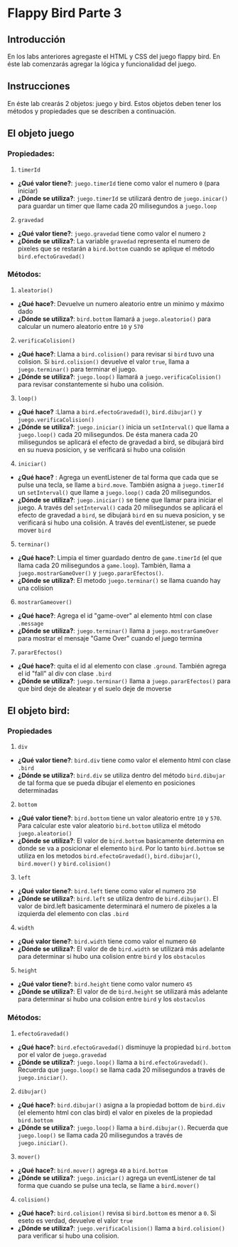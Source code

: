 # Flappy Bird Parte 3

## Introducción

En los labs anteriores agregaste el HTML y CSS del juego flappy bird. En éste lab comenzarás agregar la lógica y funcionalidad del juego. 

## Instrucciones
En éste lab crearás 2 objetos: juego y bird. Estos objetos deben tener los métodos y propiedades que se describen a continuación.

## El objeto juego

### Propiedades:
1. `timerId`
- **¿Qué valor tiene?**: `juego.timerId` tiene como valor el numero `0` (para iniciar)
- **¿Dónde se utiliza?**: `juego.timerId` se utilizará dentro de `juego.inicar()` para guardar un timer que llame cada 20 milisegundos a `juego.loop`

2. `gravedad`
- **¿Qué valor tiene?**: `juego.gravedad` tiene como valor el numero `2`
- **¿Dónde se utiliza?**: La variable `gravedad` representa el numero de pixeles que se restarán a `bird.bottom` cuando se aplique el método `bird.efectoGravedad()`


### Métodos:
1. `aleatorio()` 
- **¿Qué hace?**: Devuelve un numero aleatorio entre un minimo y máximo dado
- **¿Dónde se utiliza?**: `bird.bottom` llamará a `juego.aleatorio()` para calcular un numero aleatorio entre `10` y `570`


2. `verificaColision()`
- **¿Qué hace?**: Llama a `bird.colision()` para revisar si `bird` tuvo una colision. Si `bird.colision()` devuelve el valor `true`, llama a `juego.terminar()` para terminar el juego.
- **¿Dónde se utiliza?**:  `juego.loop()` llamará a `juego.verificaColision()` para revisar constantemente si hubo una colisión.  


3. `loop()`
- **¿Qué hace?** :Llama a `bird.efectoGravedad()`, `bird.dibujar()` y `juego.verificaColision()`
- **¿Dónde se utiliza?**: `juego.iniciar()` inicia un `setInterval()` que llama a `juego.loop()` cada 20 milisegundos. De ésta manera cada 20 milisegundos se aplicará el efecto de gravedad a bird, se dibujará bird en su nueva posicion, y se verificará si hubo una colisión


4. `iniciar()`
- **¿Qué hace?** : Agrega un eventListener de tal forma que cada que se pulse una tecla, se llame a `bird.move`. También asigna a `juego.timerId` un `setInterval()` que llame a `juego.loop()` cada 20 milisegundos. 
- **¿Dónde se utiliza?**: `juego.iniciar()` se tiene que llamar para iniciar el juego. A través del `setInterval()` cada 20 milisegundos se aplicará el efecto de gravedad a `bird`, se dibujará `bird` en su nueva posicion, y se verificará si hubo una colisión. A través del eventListener, se puede mover `bird`

5. `terminar()`
- **¿Qué hace?**: Limpia el timer guardado dentro de `game.timerId` (el que llama cada 20 milisegundos a `game.loop`). También, llama a `juego.mostrarGameOver()` y `juego.pararEfectos()`. 
- **¿Dónde se utiliza?**: El metodo `juego.terminar()` se llama cuando hay una colision


6.  `mostrarGameover()`
- **¿Qué hace?**:  Agrega el id "game-over" al elemento html con clase `.message`
- **¿Dónde se utiliza?**: `juego.terminar()` llama a `juego.mostrarGameOver` para mostrar el mensaje "Game Over" cuando el juego termina

7. `pararEfectos()`
- **¿Qué hace?**: quita el id al elemento con clase `.ground`. También agrega el id "fall" al div con clase `.bird`
- **¿Dónde se utiliza?**: `juego.terminar()` llama a `juego.pararEfectos()` para que bird deje de aleatear y el suelo deje de moverse 


## El objeto bird:

### Propiedades
1. `div`
- **¿Qué valor tiene?**: `bird.div` tiene como valor el elemento html con clase `.bird`
- **¿Dónde se utiliza?**: `bird.div` se utiliza dentro del método `bird.dibujar` de tal forma que se pueda dibujar el elemento en posiciones determinadas

2. `bottom`
- **¿Qué valor tiene?**: `bird.bottom` tiene un valor aleatorio entre `10` y `570`. Para calcular este valor aleatorio `bird.bottom` utiliza el método `juego.aleatorio()`
- **¿Dónde se utiliza?**:  El valor de `bird.bottom` basicamente determina en donde se va a posicionar el elemento `bird`. Por lo tanto `bird.bottom` se utiliza en los metodos `bird.efectoGravedad()`, `bird.dibujar()`, `bird.mover()` y `bird.colision()`

3. `left`
- **¿Qué valor tiene?**: `bird.left` tiene como valor el numero `250`
- **¿Dónde se utiliza?**: `bird.left` se utiliza dentro de `bird.dibujar()`. El valor de bird.left basicamente determinará el numero de pixeles a la izquierda del elemento con clas `.bird`

4. `width`
- **¿Qué valor tiene?**: `bird.width` tiene como valor el numero `60`
- **¿Dónde se utiliza?**: El valor de de `bird.width` se utilizará más adelante para determinar si hubo una colision entre `bird` y los `obstaculos`

5. `height`
- **¿Qué valor tiene?**: `bird.height` tiene como valor numero `45`
- **¿Dónde se utiliza?**: El valor de de `bird.height` se utilizará más adelante para determinar si hubo una colision entre `bird` y los `obstaculos`

### Métodos:

1. `efectoGravedad()`
- **¿Qué hace?**: `bird.efectoGravedad()` disminuye la propiedad `bird.bottom` por el valor de `juego.gravedad`
- **¿Dónde se utiliza?**: `juego.loop()` llama a `bird.efectoGravedad()`. Recuerda que `juego.loop()` se llama cada 20 milisegundos a través de `juego.iniciar()`. 

2. `dibujar()`
- **¿Qué hace?**: `bird.dibujar()` asigna a la propiedad bottom de `bird.div` (el elemento html con clas bird) el valor en pixeles de la propiedad `bird.bottom`
- **¿Dónde se utiliza?**: `juego.loop()` llama a `bird.dibujar()`. Recuerda que `juego.loop()` se llama cada 20 milisegundos a través de `juego.iniciar()`. 

3. `mover()`
- **¿Qué hace?**: `bird.mover()` agrega `40` a `bird.bottom`
- **¿Dónde se utiliza?**: `juego.iniciar()` agrega un eventListener de tal forma que cuando se pulse una tecla, se llame a `bird.mover()`

4. `colision()`
- **¿Qué hace?**: `bird.colision()` revisa si `bird.bottom` es menor a `0`. Si eseto es verdad, devuelve el valor `true`
- **¿Dónde se utiliza?**: `juego.verificaColision()` llama a `bird.colision()` para verificar si hubo una colision.

